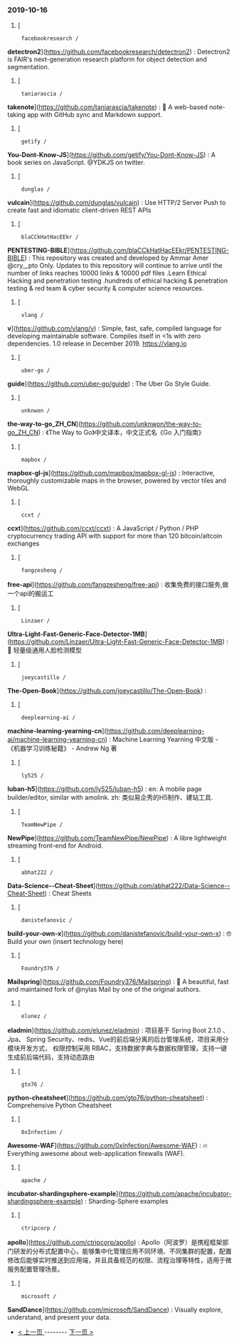 ### 2019-10-16 
1. [
  

        facebookresearch /
**detectron2**](https://github.com/facebookresearch/detectron2) : Detectron2 is FAIR's next-generation research platform for object detection and segmentation.
1. [
  

        taniarascia /
**takenote**](https://github.com/taniarascia/takenote) : 📝 A web-based note-taking app with GitHub sync and Markdown support.
1. [
  

        getify /
**You-Dont-Know-JS**](https://github.com/getify/You-Dont-Know-JS) : A book series on JavaScript. @YDKJS on twitter.
1. [
  

        dunglas /
**vulcain**](https://github.com/dunglas/vulcain) : Use HTTP/2 Server Push to create fast and idiomatic client-driven REST APIs
1. [
  

        blaCCkHatHacEEkr /
**PENTESTING-BIBLE**](https://github.com/blaCCkHatHacEEkr/PENTESTING-BIBLE) : This repository was created and developed by Ammar Amer @cry__pto Only. Updates to this repository will continue to arrive until the number of links reaches 10000 links & 10000 pdf files .Learn Ethical Hacking and penetration testing .hundreds of ethical hacking & penetration testing & red team & cyber security & computer science resources.
1. [
  

        vlang /
**v**](https://github.com/vlang/v) : Simple, fast, safe, compiled language for developing maintainable software. Compiles itself in <1s with zero dependencies. 1.0 release in December 2019. https://vlang.io
1. [
  

        uber-go /
**guide**](https://github.com/uber-go/guide) : The Uber Go Style Guide.
1. [
  

        unknwon /
**the-way-to-go_ZH_CN**](https://github.com/unknwon/the-way-to-go_ZH_CN) : 《The Way to Go》中文译本，中文正式名《Go 入门指南》
1. [
  

        mapbox /
**mapbox-gl-js**](https://github.com/mapbox/mapbox-gl-js) : Interactive, thoroughly customizable maps in the browser, powered by vector tiles and WebGL
1. [
  

        ccxt /
**ccxt**](https://github.com/ccxt/ccxt) : A JavaScript / Python / PHP cryptocurrency trading API with support for more than 120 bitcoin/altcoin exchanges
1. [
  

        fangzesheng /
**free-api**](https://github.com/fangzesheng/free-api) : 收集免费的接口服务,做一个api的搬运工
1. [
  

        Linzaer /
**Ultra-Light-Fast-Generic-Face-Detector-1MB**](https://github.com/Linzaer/Ultra-Light-Fast-Generic-Face-Detector-1MB) : 💎 轻量级通用人脸检测模型
1. [
  

        joeycastillo /
**The-Open-Book**](https://github.com/joeycastillo/The-Open-Book) : 
1. [
  

        deeplearning-ai /
**machine-learning-yearning-cn**](https://github.com/deeplearning-ai/machine-learning-yearning-cn) : Machine Learning Yearning 中文版 - 《机器学习训练秘籍》 - Andrew Ng 著
1. [
  

        ly525 /
**luban-h5**](https://github.com/ly525/luban-h5) : en: A mobile page builder/editor, similar with amolink. zh: 类似易企秀的H5制作、建站工具.
1. [
  

        TeamNewPipe /
**NewPipe**](https://github.com/TeamNewPipe/NewPipe) : A libre lightweight streaming front-end for Android.
1. [
  

        abhat222 /
**Data-Science--Cheat-Sheet**](https://github.com/abhat222/Data-Science--Cheat-Sheet) : Cheat Sheets
1. [
  

        danistefanovic /
**build-your-own-x**](https://github.com/danistefanovic/build-your-own-x) : 🤓 Build your own (insert technology here)
1. [
  

        Foundry376 /
**Mailspring**](https://github.com/Foundry376/Mailspring) : 💌 A beautiful, fast and maintained fork of @nylas Mail by one of the original authors.
1. [
  

        elunez /
**eladmin**](https://github.com/elunez/eladmin) : 项目基于 Spring Boot 2.1.0 、 Jpa、 Spring Security、redis、Vue的前后端分离的后台管理系统，项目采用分模块开发方式， 权限控制采用 RBAC，支持数据字典与数据权限管理，支持一键生成前后端代码，支持动态路由
1. [
  

        gto76 /
**python-cheatsheet**](https://github.com/gto76/python-cheatsheet) : Comprehensive Python Cheatsheet
1. [
  

        0xInfection /
**Awesome-WAF**](https://github.com/0xInfection/Awesome-WAF) : 🔥 Everything awesome about web-application firewalls (WAF).
1. [
  

        apache /
**incubator-shardingsphere-example**](https://github.com/apache/incubator-shardingsphere-example) : Sharding-Sphere examples
1. [
  

        ctripcorp /
**apollo**](https://github.com/ctripcorp/apollo) : Apollo（阿波罗）是携程框架部门研发的分布式配置中心，能够集中化管理应用不同环境、不同集群的配置，配置修改后能够实时推送到应用端，并且具备规范的权限、流程治理等特性，适用于微服务配置管理场景。
1. [
  

        microsoft /
**SandDance**](https://github.com/microsoft/SandDance) : Visually explore, understand, and present your data. 

- [ < 上一页 ](https://github.com/able8/github-trending-daily-record/blob/master/2019-10-15.md) -------- [ 下一页 > ](https://github.com/able8/github-trending-daily-record/blob/master/2019-10-17.md)